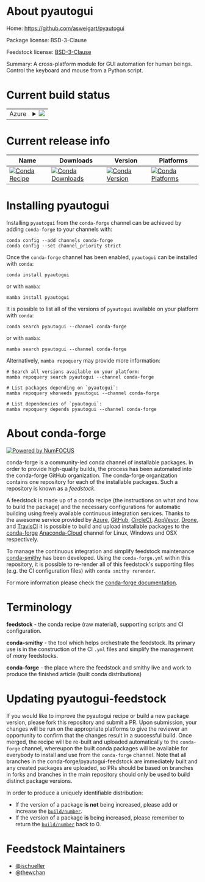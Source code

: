 About pyautogui
===============

Home: https://github.com/asweigart/pyautogui

Package license: BSD-3-Clause

Feedstock license: [BSD-3-Clause](https://github.com/conda-forge/pyautogui-feedstock/blob/main/LICENSE.txt)

Summary: A cross-platform module for GUI automation for human beings. Control the keyboard and mouse from a Python script.

Current build status
====================


<table>
    
  <tr>
    <td>Azure</td>
    <td>
      <details>
        <summary>
          <a href="https://dev.azure.com/conda-forge/feedstock-builds/_build/latest?definitionId=3204&branchName=main">
            <img src="https://dev.azure.com/conda-forge/feedstock-builds/_apis/build/status/pyautogui-feedstock?branchName=main">
          </a>
        </summary>
        <table>
          <thead><tr><th>Variant</th><th>Status</th></tr></thead>
          <tbody><tr>
              <td>linux_64_python3.8.____cpython</td>
              <td>
                <a href="https://dev.azure.com/conda-forge/feedstock-builds/_build/latest?definitionId=3204&branchName=main">
                  <img src="https://dev.azure.com/conda-forge/feedstock-builds/_apis/build/status/pyautogui-feedstock?branchName=main&jobName=linux&configuration=linux%20linux_64_python3.8.____cpython" alt="variant">
                </a>
              </td>
            </tr><tr>
              <td>osx_64_python3.8.____cpython</td>
              <td>
                <a href="https://dev.azure.com/conda-forge/feedstock-builds/_build/latest?definitionId=3204&branchName=main">
                  <img src="https://dev.azure.com/conda-forge/feedstock-builds/_apis/build/status/pyautogui-feedstock?branchName=main&jobName=osx&configuration=osx%20osx_64_python3.8.____cpython" alt="variant">
                </a>
              </td>
            </tr><tr>
              <td>win_64_python3.8.____cpython</td>
              <td>
                <a href="https://dev.azure.com/conda-forge/feedstock-builds/_build/latest?definitionId=3204&branchName=main">
                  <img src="https://dev.azure.com/conda-forge/feedstock-builds/_apis/build/status/pyautogui-feedstock?branchName=main&jobName=win&configuration=win%20win_64_python3.8.____cpython" alt="variant">
                </a>
              </td>
            </tr>
          </tbody>
        </table>
      </details>
    </td>
  </tr>
</table>

Current release info
====================

| Name | Downloads | Version | Platforms |
| --- | --- | --- | --- |
| [![Conda Recipe](https://img.shields.io/badge/recipe-pyautogui-green.svg)](https://anaconda.org/conda-forge/pyautogui) | [![Conda Downloads](https://img.shields.io/conda/dn/conda-forge/pyautogui.svg)](https://anaconda.org/conda-forge/pyautogui) | [![Conda Version](https://img.shields.io/conda/vn/conda-forge/pyautogui.svg)](https://anaconda.org/conda-forge/pyautogui) | [![Conda Platforms](https://img.shields.io/conda/pn/conda-forge/pyautogui.svg)](https://anaconda.org/conda-forge/pyautogui) |

Installing pyautogui
====================

Installing `pyautogui` from the `conda-forge` channel can be achieved by adding `conda-forge` to your channels with:

```
conda config --add channels conda-forge
conda config --set channel_priority strict
```

Once the `conda-forge` channel has been enabled, `pyautogui` can be installed with `conda`:

```
conda install pyautogui
```

or with `mamba`:

```
mamba install pyautogui
```

It is possible to list all of the versions of `pyautogui` available on your platform with `conda`:

```
conda search pyautogui --channel conda-forge
```

or with `mamba`:

```
mamba search pyautogui --channel conda-forge
```

Alternatively, `mamba repoquery` may provide more information:

```
# Search all versions available on your platform:
mamba repoquery search pyautogui --channel conda-forge

# List packages depending on `pyautogui`:
mamba repoquery whoneeds pyautogui --channel conda-forge

# List dependencies of `pyautogui`:
mamba repoquery depends pyautogui --channel conda-forge
```


About conda-forge
=================

[![Powered by
NumFOCUS](https://img.shields.io/badge/powered%20by-NumFOCUS-orange.svg?style=flat&colorA=E1523D&colorB=007D8A)](https://numfocus.org)

conda-forge is a community-led conda channel of installable packages.
In order to provide high-quality builds, the process has been automated into the
conda-forge GitHub organization. The conda-forge organization contains one repository
for each of the installable packages. Such a repository is known as a *feedstock*.

A feedstock is made up of a conda recipe (the instructions on what and how to build
the package) and the necessary configurations for automatic building using freely
available continuous integration services. Thanks to the awesome service provided by
[Azure](https://azure.microsoft.com/en-us/services/devops/), [GitHub](https://github.com/),
[CircleCI](https://circleci.com/), [AppVeyor](https://www.appveyor.com/),
[Drone](https://cloud.drone.io/welcome), and [TravisCI](https://travis-ci.com/)
it is possible to build and upload installable packages to the
[conda-forge](https://anaconda.org/conda-forge) [Anaconda-Cloud](https://anaconda.org/)
channel for Linux, Windows and OSX respectively.

To manage the continuous integration and simplify feedstock maintenance
[conda-smithy](https://github.com/conda-forge/conda-smithy) has been developed.
Using the ``conda-forge.yml`` within this repository, it is possible to re-render all of
this feedstock's supporting files (e.g. the CI configuration files) with ``conda smithy rerender``.

For more information please check the [conda-forge documentation](https://conda-forge.org/docs/).

Terminology
===========

**feedstock** - the conda recipe (raw material), supporting scripts and CI configuration.

**conda-smithy** - the tool which helps orchestrate the feedstock.
                   Its primary use is in the construction of the CI ``.yml`` files
                   and simplify the management of *many* feedstocks.

**conda-forge** - the place where the feedstock and smithy live and work to
                  produce the finished article (built conda distributions)


Updating pyautogui-feedstock
============================

If you would like to improve the pyautogui recipe or build a new
package version, please fork this repository and submit a PR. Upon submission,
your changes will be run on the appropriate platforms to give the reviewer an
opportunity to confirm that the changes result in a successful build. Once
merged, the recipe will be re-built and uploaded automatically to the
`conda-forge` channel, whereupon the built conda packages will be available for
everybody to install and use from the `conda-forge` channel.
Note that all branches in the conda-forge/pyautogui-feedstock are
immediately built and any created packages are uploaded, so PRs should be based
on branches in forks and branches in the main repository should only be used to
build distinct package versions.

In order to produce a uniquely identifiable distribution:
 * If the version of a package **is not** being increased, please add or increase
   the [``build/number``](https://docs.conda.io/projects/conda-build/en/latest/resources/define-metadata.html#build-number-and-string).
 * If the version of a package **is** being increased, please remember to return
   the [``build/number``](https://docs.conda.io/projects/conda-build/en/latest/resources/define-metadata.html#build-number-and-string)
   back to 0.

Feedstock Maintainers
=====================

* [@jschueller](https://github.com/jschueller/)
* [@thewchan](https://github.com/thewchan/)

